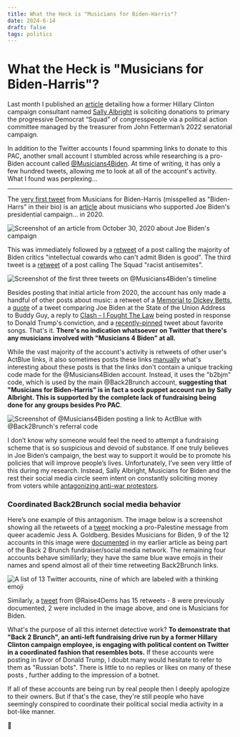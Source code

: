 ```yaml
---
title: What the Heck is "Musicians for Biden-Harris"?
date: 2024-6-14
draft: false
tags: politics
---
```

# What the Heck is "Musicians for Biden-Harris"?

Last month I published an [article](./anti-squad-pac.md) detailing how a former Hillary Clinton campaign consultant named [Sally Albright](https://www.sallylalbright.com/) is soliciting donations to primary the progressive Democrat “Squad” of congresspeople via a political action committee managed by the treasurer from John Fetterman’s 2022 senatorial campaign.

In addition to the Twitter accounts I found spamming links to donate to this PAC, another small account I stumbled across while researching is a pro-Biden account called [@Musicians4Biden](https://twitter.com/Musicians4Biden). At time of writing, it has only a few hundred tweets, allowing me to look at all of the account's activity. What I found was perplexing...

---

The [very first tweet](https://x.com/Musicians4Biden/status/1769084721110098247) from Musicians for Biden-Harris (misspelled as "Biden-Harrs" in their bio) is an [article](https://www.altpress.com/musicians-supporting-joe-biden-2020-election/) about musicians who supported Joe Biden's presidential campaign... in 2020. 

![Screenshot of an article from October 30, 2020 about Joe Biden's campaign](../images/musicians4biden/2020-article-screenshot.png)

This was immediately followed by a [retweet](https://x.com/TWLadyGrey/status/1768605688777863352/retweets) of a post calling the majority of Biden critics "intellectual cowards who can't admit Biden is good". The third tweet is a [retweet](https://x.com/TommyInPA/status/1768814858005336434/retweets) of a post calling The Squad "racist antisemites".

![Screenshot of the first three tweets on @Musicians4Biden's timeline](../images/musicians4biden/first-tweets.png)

Besides posting that initial article from 2020, the account has only made a handful of other posts about music: a retweet of a [Memorial to Dickey Betts](https://x.com/odie_jackson/status/1781060117800079452/retweets), a [quote](https://x.com/HeLiesWeDie1/status/1765961410763260391/retweets) of a tweet comparing Joe Biden at the State of the Union Address to Buddy Guy, a reply to [Clash - I Fought The Law](https://x.com/Musicians4Biden/status/1796346003857256583) being posted in response to Donald Trump's conviction, and a [recently-pinned](https://x.com/Musicians4Biden/status/1797895241682542731) tweet about favorite songs. That's it. **There's no indication whatsoever on Twitter that there's any musicians involved with "Musicians 4 Biden" at all.**

While the vast majority of the account's activity is retweets of other user's ActBlue links, it also sometimes posts these links [manually](https://x.com/Musicians4Biden/status/1798778554781487198) what's interesting about these posts is that the links don't contain a unique tracking code made for the @Musicians4Biden account. Instead, it uses the "b2bjm" code, which is used by the main @Back2Brunch account, **suggesting that "Musicians for Biden-Harris" is in fact a sock puppet account run by Sally Albright. This is supported by the complete lack of fundraising being done for any groups besides Pro PAC**.

![Screenshot of @Musicians4Biden posting a link to ActBlue with @Back2Brunch's referral code](../images/musicians4biden/b2bjm.png)

I don’t know why someone would feel the need to attempt a fundraising scheme that is so suspicious and devoid of substance. If one truly believes in Joe Biden’s campaign, the best way to support it would be to promote his policies that will improve people’s lives. Unfortunately, I’ve seen very little of this during my research. Instead, Sally Albright, Musicians for Biden and the rest their social media circle seem intent on constantly soliciting money from voters while [antagonizing anti-war protestors](https://x.com/BanquoDyar/status/1799615488001286261/retweets).

### Coordinated Back2Brunch social media behavior

Here’s one example of this antagonism. The image below is a screenshot showing all the retweets of a [tweet](https://x.com/estherzelda0514/status/1797489170392473775/) mocking a pro-Palestine message from queer academic Jess A. Goldberg. Besides Musicians for Biden, 9 of the 12 accounts in this image were [documented](./anti-squad-pac.md) in my earlier article as being part of the Back 2 Brunch fundraiser/social media network. The remaining four accounts behave simililarly; they have the same blue wave emojis in their names and spend almost all of their time retweeting Back2Brunch links.

![A list of 13 Twitter accounts, nine of which are labeled with a thinking emoji](../images/musicians4biden/queer-retweets-annotated.png)

Similarly, a [tweet](https://x.com/Raise4Dems/status/1796524028192063676) from @Raise4Dems has 15 retweets - 8 were previously documented, 2 were included in the image above, and one is Musicians for Biden.

What's the purpose of all this internet detective work? **To demonstrate that "Back 2 Brunch", an anti-left fundraising drive run by a former Hillary Clinton campaign employee, is engaging with political content on Twitter in a coordinated fashion that resembles bots.** If these accounts were posting in favor of Donald Trump, I doubt many would hesitate to refer to them as "Russian bots". There is little to no replies or likes on many of these posts , further adding to the impression of a botnet.

If all of these accounts are being run by real people then I deeply apologize to their owners. But if that's the case, they're still people who have seemingly conspired to coordinate their political social media activity in a bot-like manner. 

🤔